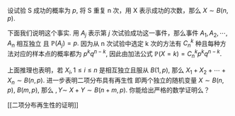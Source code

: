 设试验 S 成功的概率为 $p$, 将 S 重复 n 次，用 X 表示成功的次数，那么 $X\sim B(n,p).$ 

下面我们说明这个事实. 用 $A_j$ 表示第 $j$ 次试验成功这一事件，那么事件 $A_1,A_2,\cdots,A_n$ 相互独立
且 $\mathbb{P}(A_j)=p.$ 
因为从 n 次试验中选定 k 次的方法有 $C_n^k$ 种且每种方法对应的样本点的概率都为 $p^kq^{n-k}$, 
因此由加法公式 $\mathbb{P}(X=k)=C_n^kp^kq^{n-k}.$


上面推理也表明，若 $X_i,1\leq i\leq n$ 是相互独立且服从 $B(1,p)$, 
那么 $X_1+X_2+\cdots+X_n\sim B(n,p)$. 
进一步表明二项分布具有再生性
即两个独立的随机变量 $X\sim B(n,p)$, $B(m,p)$, 那么 $,Y\sim$ $X+Y\sim B(n+m,p).$ 
你能给出严格的数学证明么？

[[二项分布再生性的证明]]
